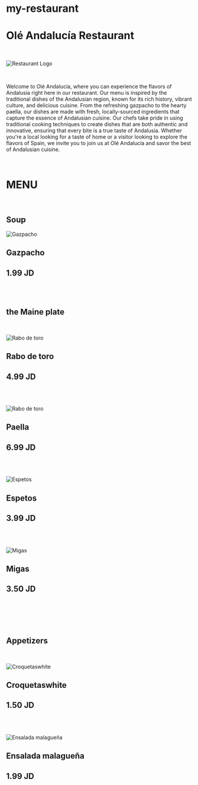 # my-restaurant
# Olé Andalucía Restaurant 
<br>

![Restaurant Logo](https://media.discordapp.net/attachments/1008571172792828055/1104679111126945874/osamaghanim_elegant_fascinating_logo_for_Spanish_Andalusian_res_3bb61123-94c5-408c-9e72-4afa1d9a2c9a.png?width=889&height=889)

<br>

<p>Welcome to Olé Andalucía, where you can experience the flavors of Andalusia right here in our restaurant. Our menu is inspired by the traditional dishes of the Andalusian region, known for its rich history, vibrant culture, and delicious cuisine. From the refreshing gazpacho to the hearty paella, our dishes are made with fresh, locally-sourced ingredients that capture the essence of Andalusian cuisine. Our chefs take pride in using traditional cooking techniques to create dishes that are both authentic and innovative, ensuring that every bite is a true taste of Andalusia. Whether you're a local looking for a taste of home or a visitor looking to explore the flavors of Spain, we invite you to join us at Olé Andalucía and savor the best of Andalusian cuisine.</p>
<br>

# MENU
<br>




 ## Soup




 ![Gazpacho](https://hips.hearstapps.com/hmg-prod/images/delish-190606-gazpacho-269-landscape-pf-1560544275.jpg?crop=0.8891228070175439xw:1xh;center,top&resize=1200:*)



## Gazpacho

 

 ## 1.99 JD

<br>
<br>

  ## the Maine plate
 <br>

 ![Rabo de toro](https://spanishsabores.com/wp-content/uploads/2013/01/DSC09636.jpg)



 ## Rabo de toro

 

 ## 4.99 JD

<br>
<br>


 ![Rabo de toro](https://www.tastingtable.com/img/gallery/classic-seafood-paella-recipe/intro-1640888240.jpg)



 ## Paella

 

 ## 6.99 JD

<br>
<br>


 ![Espetos](https://previews.123rf.com/images/barmalini/barmalini1911/barmalini191100184/133062425-sardines-espeto-malaga-style-fish-on-stick-barbecue-prepared-on-olive-tree-firewoods-on-beach.jpg)



 ## Espetos



 ## 3.99 JD

<br>
<br>
 

 




 ![Migas](https://visitsouthernspain.com/wp-content/uploads/2020/05/Canva-Spanish-Migas-with-Pork-and-Green-Onion-in-Wooden-Bowl-on-White.jpg.webp)

 

 ## Migas

 

 ## 3.50 JD

<br>
<br>
<br>
<br>
 
  ## Appetizers 
 <br>
 



 ![Croquetaswhite ](https://blog.amigofoods.com/wp-content/uploads/2019/07/Spanish-croquette.jpg)



## Croquetaswhite 

 

 ## 1.50 JD

<br>
<br>




 
 



 ![Ensalada malagueña ](https://recetasdecocina.elmundo.es/wp-content/uploads/2023/03/receta-ensalada-malaguena.jpg)



## Ensalada malagueña 



 ## 1.99 JD

<br>
<br>